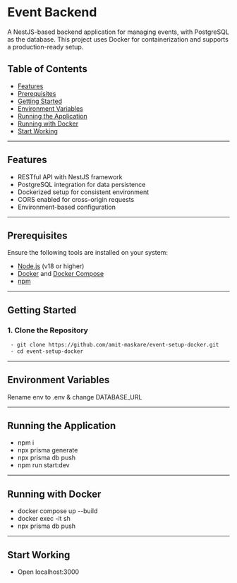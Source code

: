# Event Backend

A NestJS-based backend application for managing events, with PostgreSQL as the database. This project uses Docker for containerization and supports a production-ready setup.

## Table of Contents
- [Features](#features)
- [Prerequisites](#prerequisites)
- [Getting Started](#getting-started)
- [Environment Variables](#environment-variables)
- [Running the Application](#running-the-application)
- [Running with Docker](#running-with-docker)
- [Start Working](#start-working)

---

## Features
- RESTful API with NestJS framework
- PostgreSQL integration for data persistence
- Dockerized setup for consistent environment
- CORS enabled for cross-origin requests
- Environment-based configuration

---

## Prerequisites
Ensure the following tools are installed on your system:
- [Node.js](https://nodejs.org/) (v18 or higher)
- [Docker](https://www.docker.com/) and [Docker Compose](https://docs.docker.com/compose/)
- [npm](https://www.npmjs.com/)

---

## Getting Started

### 1. Clone the Repository
```bash
 - git clone https://github.com/amit-maskare/event-setup-docker.git
 - cd event-setup-docker
```

---

## Environment Variables
Rename env to .env & change DATABASE_URL

---

## Running the Application
 - npm i
 - npx prisma generate
 - npx prisma db push
 - npm run start:dev

---

## Running with Docker
 - docker compose up --build
 - docker exec -it <Container-Id> sh
 - npx prisma db push

---

## Start Working
 - Open localhost:3000